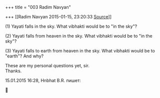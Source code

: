 +++
title = "003 Radim Navyan"

+++
[[Radim Navyan	2015-01-15, 23:20:33 [Source](https://groups.google.com/g/samskrita/c/3uBf-96LllM)]]



\(1\) Yayati falls in the sky. What vibhakti would be to "in the sky"?  
  
(2) Yayati falls from heaven in the sky. What vibhakti would be to "in the sky"?  
  
(3) Yayati falls to earth from heaven in the sky. What vibhakti would be to "earth"? And why?  
  
These are my personal questions yet, sir.  
Thanks.  
  
15.01.2015 16:28, Hnbhat B.R. пишет:



